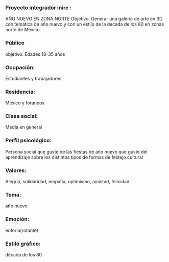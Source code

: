 
### Proyecto integrador inire :

AÑO NUEVO EN ZONA NORTE Objetivo:
Generar una galería de arte en 3D con temática de año nuevo y con un estilo de la decada de los 80 en zonas norte de México.

### Público
objetivo: Edades 18-35 años

### Ocupación: 
Estudiantes y trabajadores

### Residencia: 
México y foráneos

### Clase social: 
Media en general

### Perfil psicológico: 
Persona social que guste de las fiestas de año nuevo que guste del aprendizaje sobre los distintos tipos de formas de festejo cultural

### Valores: 
Alegría, solidaridad, empatía, optimismo, amistad, felicidad

### Tema: 
año nuevo

### Emoción: 
euforia(rotante)

### Estilo gráfico:
 década de los 80